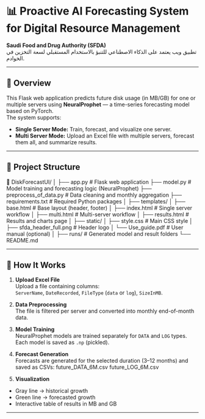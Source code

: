 # 📊 Proactive AI Forecasting System for Digital Resource Management  
**Saudi Food and Drug Authority (SFDA)**  
تطبيق ويب يعتمد على الذكاء الاصطناعي للتنبؤ بالاستخدام المستقبلي لسعة التخزين في الخوادم.

---

## 🚀 Overview
This Flask web application predicts future disk usage (in MB/GB) for one or multiple servers using **NeuralProphet** — a time-series forecasting model based on PyTorch.  
The system supports:
- **Single Server Mode:** Train, forecast, and visualize one server.
- **Multi Server Mode:** Upload an Excel file with multiple servers, forecast them all, and summarize results.

---

## 🧩 Project Structure
📁 DiskForecastUI/
│
├── app.py # Flask web application
├── model.py # Model training and forecasting logic (NeuralProphet)
├── preprocess_of_data.py # Data cleaning and monthly aggregation
├── requirements.txt # Required Python packages
│
├── templates/
│ ├── base.html # Base layout (header, footer)
│ ├── index.html # Single server workflow
│ ├── multi.html # Multi-server workflow
│ ├── results.html # Results and charts page
│
├── static/
│ ├── style.css # Main CSS style
│ ├── sfda_header_full.png # Header logo
│ └── Use_guide.pdf # User manual (optional)
│
├── runs/ # Generated model and result folders
└── README.md


---

## 🧠 How It Works
1. **Upload Excel File**  
   Upload a file containing columns:  
   `ServerName`, `DateRecorded`, `FileType` (`data` or `log`), `SizeInMB`.

2. **Data Preprocessing**  
   The file is filtered per server and converted into monthly end-of-month data.

3. **Model Training**  
   NeuralProphet models are trained separately for `DATA` and `LOG` types.  
   Each model is saved as `.np` (pickled).

4. **Forecast Generation**  
   Forecasts are generated for the selected duration (3–12 months) and saved as CSVs:
future_DATA_6M.csv
future_LOG_6M.csv

5. **Visualization**
- Gray line → historical growth  
- Green line → forecasted growth  
- Interactive table of results in MB and GB

---


